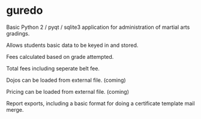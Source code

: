 guredo
======

Basic Python 2 / pyqt / sqlite3 application for administration of martial arts gradings.

Allows students basic data to be keyed in and stored.

Fees calculated based on grade attempted.

Total fees including seperate belt fee.

Dojos can be loaded from external file. (coming)

Pricing can be loaded from external file. (coming)


Report exports, including a basic format for doing a certificate template mail merge.
